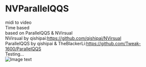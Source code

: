 # NVParallelQQS
midi to video <br>
Time based <br>
based on ParallelQQS & NVirsual <br>
NVirsual by qishipai:<a>https://github.com/qishipai/NVirsual </a><br>
ParallelQQS by qishipai & TheBlackerLi:<a>https://github.com/Tweak-1600/ParallelQQS</a><br>
Testing...<br>
![Image text](https://tweak-1600.github.io/PQQS.jpg)
